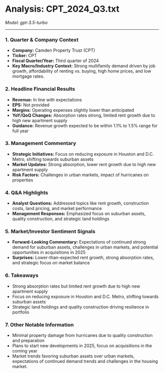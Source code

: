 # Analysis: CPT_2024_Q3.txt

*Model: gpt-3.5-turbo*

---

### 1. Quarter & Company Context
- **Company:** Camden Property Trust (CPT)
- **Ticker:** CPT
- **Fiscal Quarter/Year:** Third quarter of 2024
- **Key Macro/Industry Context:** Strong multifamily demand driven by job growth, affordability of renting vs. buying, high home prices, and low mortgage rates.

### 2. Headline Financial Results
- **Revenue:** In line with expectations
- **EPS:** Not provided
- **Margins:** Operating expenses slightly lower than anticipated
- **YoY/QoQ Changes:** Absorption rates strong, limited rent growth due to high new apartment supply
- **Guidance:** Revenue growth expected to be within 1.1% to 1.5% range for full year

### 3. Management Commentary
- **Strategic Initiatives:** Focus on reducing exposure in Houston and D.C. Metro, shifting towards suburban assets
- **Market Updates:** Strong absorption, lower rent growth due to high new apartment supply
- **Risk Factors:** Challenges in urban markets, impact of hurricanes on properties

### 4. Q&A Highlights
- **Analyst Questions:** Addressed topics like rent growth, construction costs, land pricing, and market performance
- **Management Responses:** Emphasized focus on suburban assets, quality construction, and strategic land holdings

### 5. Market/Investor Sentiment Signals
- **Forward-Looking Commentary:** Expectations of continued strong demand for suburban assets, challenges in urban markets, and potential opportunities in acquisitions in 2025
- **Surprises:** Lower-than-expected rent growth, strong absorption rates, and strategic focus on market balance

### 6. Takeaways
- Strong absorption rates but limited rent growth due to high new apartment supply
- Focus on reducing exposure in Houston and D.C. Metro, shifting towards suburban assets
- Strategic land holdings and quality construction driving resilience in portfolio

### 7. Other Notable Information
- Minimal property damage from hurricanes due to quality construction and preparation
- Plans to start new developments in 2025, focus on acquisitions in the coming year
- Market trends favoring suburban assets over urban markets, expectations of continued demand trends and challenges in the housing market.